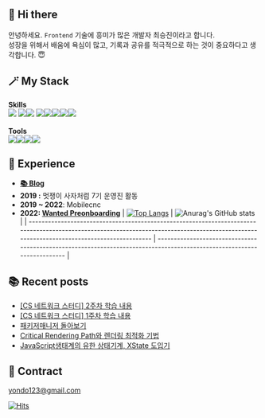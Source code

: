 ## 👋 Hi there

안녕하세요. `Frontend` 기술에 흥미가 많은 개발자 최승진이라고 합니다.  
성장을 위해서 배움에 욕심이 많고, 기록과 공유를 적극적으로 하는 것이 중요하다고 생각합니다. 😇

## 🪄 My Stack

**Skills**  
<img src="https://img.shields.io/badge/HTML5-fff?style=for-the-badge&logo=HTML5&logoColor=ff5e57">
<img src="https://img.shields.io/badge/CSS3-fff?style=for-the-badge&logo=CSS3&logoColor=4bcffa"><img src="https://img.shields.io/badge/javascript-fff?style=for-the-badge&logo=javascript&logoColor=ffd32a">
<img src="https://img.shields.io/badge/jQuery-fff?style=for-the-badge&logo=jQuery&logoColor=c56cf0"><img src="https://img.shields.io/badge/typescript-fff?style=for-the-badge&logo=typescript&logoColor=3178C6"><img src="https://img.shields.io/badge/React-fff?style=for-the-badge&logo=React&logoColor=0fbcf9"><img src="https://img.shields.io/badge/Next.js-fff?style=for-the-badge&logo=Next.js&logoColor=000"><img src="https://img.shields.io/badge/Node.js-fff?style=for-the-badge&logo=Node.js&logoColor=339933">
</br></br>
**Tools**  
<img src="https://img.shields.io/badge/Visual Studio Code-fff?style=for-the-badge&logo=Visual Studio Code&logoColor=34ace0"><img src="https://img.shields.io/badge/WebStorm-fff?style=for-the-badge&logo=WebStorm&logoColor=000"><img src="https://img.shields.io/badge/Heroku-fff?style=for-the-badge&logo=Heroku&logoColor=575fcf"><img src="https://img.shields.io/badge/Notion-fff?style=for-the-badge&logo=Notion&logoColor=4b4b4b">

## 🏃 Experience

- **[📚 Blog](https://jinyisland.kr)**
- **2019 :** 멋쟁이 사자처럼 7기 운영진 활동
- **2019 ~ 2022**: Mobilecnc
- **2022: [Wanted Preonboarding](https://github.com/orgs/preonboarding-FE-6team/repositories)**
  | [![Top Langs](https://github-readme-stats.vercel.app/api/top-langs/?username=yondo123&exclude_repo=yondo123.github.io&layout=compact&theme=vue)](https://github.com/anuraghazra/github-readme-stats) | ![Anurag's GitHub stats](https://github-readme-stats.vercel.app/api?username=yondo123&show_icons=true&theme=vue) |
  | ------------------------------------------------------------------------------------------------------------------------------------------------------------------------------------------ | ----------------------------------------------------------------------------------------------------------------------- |

## 📚 Recent posts

<!-- BLOG-POST-LIST:START -->
- [[CS 네트워크 스터디] 2주차 학습 내용](https://jinyisland.kr/post/network-study-week-2/)
- [[CS 네트워크 스터디] 1주차 학습 내용](https://jinyisland.kr/post/network-study-week-1/)
- [패키저매니저 돌아보기](https://jinyisland.kr/post/package-manager/)
- [Critical Rendering Path와 렌더링 최적화 기법](https://jinyisland.kr/post/crp/)
- [JavaScript생태계의 유한 상태기계, XState 도입기](https://jinyisland.kr/post/xstate-react/)
<!-- BLOG-POST-LIST:END -->

## 📨 Contract

<yondo123@gmail.com>

[![Hits](https://hits.seeyoufarm.com/api/count/incr/badge.svg?url=https%3A%2F%2Fgithub.com%2Fyondo123&count_bg=%23546DE5&title_bg=%23FFFFFF&icon=&icon_color=%23E7E7E7&title=%F0%9F%91%8B&edge_flat=false)](https://hits.seeyoufarm.com)
